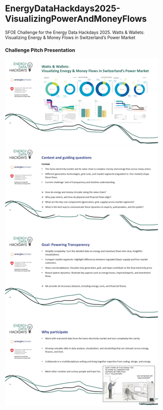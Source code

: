 # EnergyDataHackdays2025-VisualizingPowerAndMoneyFlows
SFOE Challenge for the Energy Data Hackdays 2025. Watts &amp; Wallets: Visualizing Energy &amp; Money Flows in Switzerland’s Power Market

### Challenge Pitch Presentation 
![Slide 2](slides/Folie2.PNG)
![Slide 2](slides/Folie3.PNG)
![Slide 2](slides/Folie4.PNG)
![Slide 2](slides/Folie5.PNG)
